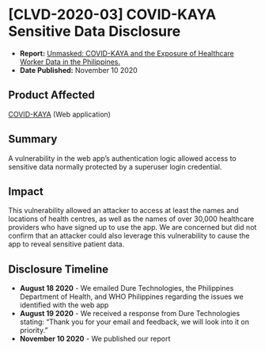 # [CLVD-2020-03] COVID-KAYA Sensitive Data Disclosure

* **Report:** [Unmasked: COVID-KAYA and the Exposure of Healthcare Worker Data in the Philippines.](https://citizenlab.ca/2020/11/unmasked-covid-kaya-and-the-exposure-of-healthcare-worker-data-in-the-philippines/)
* **Date Published:** November 10 2020


## Product Affected

[COVID-KAYA](https://play.google.com/store/apps/details?id=org.who.COVIDKAYA) (Web application)

## Summary

A vulnerability in the web app’s authentication logic allowed access to sensitive data normally protected by a superuser login credential.

## Impact

This vulnerability allowed an attacker to access at least the names and locations of health centres, as well as the names of over 30,000 healthcare providers who have signed up to use the app. We are concerned but did not confirm that an attacker could also leverage this vulnerability to cause the app to reveal sensitive patient data.

## Disclosure Timeline

* **August 18 2020** - We emailed Dure Technologies, the Philippines Department of Health, and WHO Philippines regarding the issues we identified with the web app
* **August 19 2020** - We received a response from Dure Technologies stating: “Thank you for your email and feedback, we will look into it on priority.”
* **November 10 2020** - We published our report
